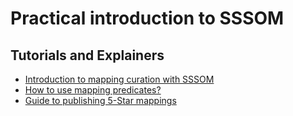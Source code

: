 # Practical introduction to SSSOM

## Tutorials and Explainers

- [Introduction to mapping curation with SSSOM](https://mapping-commons.github.io/sssom/tutorial/)
- [How to use mapping predicates?](https://mapping-commons.github.io/sssom/mapping-predicates/)
- [Guide to publishing 5-Star mappings](https://mapping-commons.github.io/sssom/5star-mappings/)
